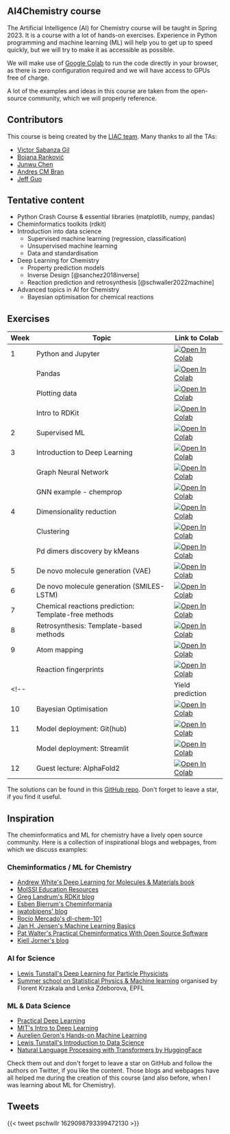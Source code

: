 ## AI4Chemistry course

The Artificial Intelligence (AI) for Chemistry course will be taught in Spring 2023. It is a course with a lot of hands-on exercises. Experience in Python programming and machine learning (ML) will help you to get up to speed quickly, but we will try to make it as accessible as possible. 

We will make use of [Google Colab](https://colab.research.google.com) to run the code directly in your browser, as there is zero configuration required and we will have access to GPUs free of charge.

A lot of the examples and ideas in this course are taken from the open-source community, which we will properly reference.

## Contributors

This course is being created by the [LIAC team](https://schwallergroup.github.io/team.html). 
Many thanks to all the TAs:

- [Victor Sabanza Gil](https://twitter.com/VictorSabanza)
- [Bojana Ranković](https://twitter.com/6ojaHa)
- [Junwu Chen](https://twitter.com/JunwuChen25)
- [Andres CM Bran](https://twitter.com/drecmb)
- [Jeff Guo](https://twitter.com/JeffGuo__)

## Tentative content

- Python Crash Course & essential libraries (matplotlib, numpy, pandas)
- Cheminformatics toolkits (rdkit)
- Introduction into data science
    - Supervised machine learning (regression, classification)
    - Unsupervised machine learning
    - Data and standardisation
- Deep Learning for Chemistry
    - Property prediction models
    - Inverse Design [@sanchez2018inverse]
    - Reaction prediction and retrosynthesis [@schwaller2022machine]
- Advanced topics in AI for Chemistry
    - Bayesian optimisation for chemical reactions

## Exercises

| Week | Topic | Link to Colab |
|--|--|--|
| 1 | Python and Jupyter | <a href="https://colab.research.google.com/github/schwallergroup/ai4chem_course/blob/main/notebooks/01%20-%20Basics/01a_python_crash_course.ipynb" target="_parent"><img src="https://colab.research.google.com/assets/colab-badge.svg" alt="Open In Colab"/></a> |
| | Pandas | <a href="https://colab.research.google.com/github/schwallergroup/ai4chem_course/blob/main/notebooks/01%20-%20Basics/01b_python_essentials_pandas.ipynb" target="_parent"><img src="https://colab.research.google.com/assets/colab-badge.svg" alt="Open In Colab"/></a>|
| | Plotting  data | <a href="https://colab.research.google.com/github/schwallergroup/ai4chem_course/blob/main/notebooks/01%20-%20Basics/01c_python_essentials_plotting.ipynb" target="_parent"><img src="https://colab.research.google.com/assets/colab-badge.svg" alt="Open In Colab"/></a> | 
|  | Intro to RDKit | <a href="https://colab.research.google.com/github/schwallergroup/ai4chem_course/blob/main/notebooks/01%20-%20Basics/01d_rdkit_basics.ipynb" target="_parent"><img src="https://colab.research.google.com/assets/colab-badge.svg" alt="Open In Colab"/></a> | 
|2 | Supervised ML |<a href="https://colab.research.google.com/github/schwallergroup/ai4chem_course/blob/main/notebooks/02%20-%20Supervised%20Learning/training_and_evaluating_ml_models.ipynb" target="_parent"><img src="https://colab.research.google.com/assets/colab-badge.svg" alt="Open In Colab"/></a> |
| 3 | Introduction to Deep Learning | <a href="https://colab.research.google.com/github/schwallergroup/ai4chem_course/blob/main/notebooks/03%20-%20Intro%20to%20Deep%20Learning/01_intro_to_dl.ipynb" target="_parent"><img src="https://colab.research.google.com/assets/colab-badge.svg" alt="Open In Colab"/></a> |
| | Graph Neural Network | <a href="https://colab.research.google.com/github/schwallergroup/ai4chem_course/blob/main/notebooks/03%20-%20Intro%20to%20Deep%20Learning/02_graph_nns.ipynb" target="_parent"><img src="https://colab.research.google.com/assets/colab-badge.svg" alt="Open In Colab"/></a> |
| | GNN example - chemprop | <a href="https://colab.research.google.com/github/schwallergroup/ai4chem_course/blob/main/notebooks/03%20-%20Intro%20to%20Deep%20Learning/03_gnn_simple_example.ipynb" target="_parent"><img src="https://colab.research.google.com/assets/colab-badge.svg" alt="Open In Colab"/></a> |
| 4 | Dimensionality reduction | <a href="https://colab.research.google.com/github/schwallergroup/ai4chem_course/blob/main/notebooks/04%20-%20Unsupervised%20Learning/DimensionalityReduction.ipynb" target="_parent"><img src="https://colab.research.google.com/assets/colab-badge.svg" alt="Open In Colab"/></a> |
| | Clustering | <a href="https://colab.research.google.com/github/schwallergroup/ai4chem_course/blob/main/notebooks/04%20-%20Unsupervised%20Learning/Clustering.ipynb" target="_parent"><img src="https://colab.research.google.com/assets/colab-badge.svg" alt="Open In Colab"/></a> |
| | Pd dimers discovery by kMeans | <a href="https://colab.research.google.com/github/schwallergroup/ai4chem_course/blob/main/notebooks/04%20-%20Unsupervised%20Learning/palladium_dimers_discovery.ipynb" target="_parent"><img src="https://colab.research.google.com/assets/colab-badge.svg" alt="Open In Colab"/></a> |
| 5 | De novo molecule generation (VAE) | <a href="https://colab.research.google.com/github/schwallergroup/ai4chem_course/blob/main/notebooks/05%20-%20Generative%20Models/Molecular%20Generative%20Models.ipynb" target="_parent"><img src="https://colab.research.google.com/assets/colab-badge.svg" alt="Open In Colab"/></a> |
| 6 | De novo molecule generation (SMILES-LSTM) | <a href="https://colab.research.google.com/github/schwallergroup/ai4chem_course/blob/main/notebooks/06%20-%20Generative%20Models%202/SMILES-LSTM-Walkthrough.ipynb" target="_parent"><img src="https://colab.research.google.com/assets/colab-badge.svg" alt="Open In Colab"/></a> |
| 7 | Chemical reactions prediction: Template-free methods | <a href="https://colab.research.google.com/github/schwallergroup/ai4chem_course/blob/main/notebooks/07%20-%20Reaction%20Prediction/template_free.ipynb" target="_parent"><img src="https://colab.research.google.com/assets/colab-badge.svg" alt="Open In Colab"/></a> |
| 8 | Retrosynthesis: Template-based methods | <a href="https://colab.research.google.com/github/schwallergroup/ai4chem_course/blob/main/notebooks/08%20-%20Retrosynthesis/template_based.ipynb" target="_parent"><img src="https://colab.research.google.com/assets/colab-badge.svg" alt="Open In Colab"/></a> |
| 9 | Atom mapping | <a href="https://colab.research.google.com/github/schwallergroup/ai4chem_course/blob/main/notebooks/09%20-%20Reaction%20properties/01_atom_mapping.ipynb" target="_parent"><img src="https://colab.research.google.com/assets/colab-badge.svg" alt="Open In Colab"/></a> |
| | Reaction fingerprints | <a href="https://colab.research.google.com/github/schwallergroup/ai4chem_course/blob/main/notebooks/09%20-%20Reaction%20properties/01_fingerprinting.ipynb" target="_parent"><img src="https://colab.research.google.com/assets/colab-badge.svg" alt="Open In Colab"/></a> |
<!-- | | Yield prediction | <a href="https://colab.research.google.com/github/schwallergroup/ai4chem_course/blob/main/notebooks/09%20-%20Reaction%20properties/02_yield_prediction.ipynb" target="_parent"><img src="https://colab.research.google.com/assets/colab-badge.svg" alt="Open In Colab"/></a> | -->
| 10 | Bayesian Optimisation | <a href="https://colab.research.google.com/github/schwallergroup/ai4chem_course/blob/main/notebooks/10%20-%20Bayesian%20optimization/Buchwald-Hartwig-BO.ipynb" target="_parent"><img src="https://colab.research.google.com/assets/colab-badge.svg" alt="Open In Colab"/></a> |
| 11 | Model deployment: Git(hub) | <a href="https://colab.research.google.com/github/schwallergroup/ai4chem_course/blob/main/notebooks/11%20-%20Model%20deployment/git(hub)_tutorial.ipynb" target="_parent"><img src="https://colab.research.google.com/assets/colab-badge.svg" alt="Open In Colab"/></a> |
| | Model deployment: Streamlit | <a href="https://colab.research.google.com/github/schwallergroup/ai4chem_course/blob/main/notebooks/11%20-%20Model%20deployment/streamlit_tutorial.ipynb" target="_parent"><img src="https://colab.research.google.com/assets/colab-badge.svg" alt="Open In Colab"/></a> |
| 12 | Guest lecture: AlphaFold2 | <a href="https://colab.research.google.com/github/sokrypton/ColabFold/blob/main/AlphaFold2.ipynb" target="_parent"><img src="https://colab.research.google.com/assets/colab-badge.svg" alt="Open In Colab"/></a> |


The solutions can be found in this [GitHub repo](https://github.com/schwallergroup/ai4chem_course). Don't forget to leave a star, if you find it useful. 

## Inspiration

The cheminformatics and ML for chemistry have a lively open source community. Here is a collection of inspirational blogs and webpages, from which we discuss examples:

### Cheminformatics / ML for Chemistry
- [Andrew White's Deep Learning for Molecules & Materials book](https://dmol.pub)
- [MolSSI Education Resources](http://education.molssi.org/resources.html#programming)
- [Greg Landrum's RDKit blog](https://greglandrum.github.io/rdkit-blog/)
- [Esben Bjerrum's Cheminformania](https://www.cheminformania.com)
- [iwatobipens' blog](https://iwatobipen.wordpress.com)
- [Rocío Mercado's dl-chem-101](https://github.com/rociomer/dl-chem-101)
- [Jan H. Jensen's Machine Learning Basics](https://sites.google.com/view/ml-basics/home)
- [Pat Walter's Practical Cheminformatics With Open Source Software](https://github.com/PatWalters/practical_cheminformatics_tutorials)
- [Kjell Jorner's blog](https://www.valencekjell.com)

### AI for Science
- [Lewis Tunstall's Deep Learning for Particle Physicists](https://lewtun.github.io/dl4phys/intro.html)
- [Summer school on Statistical Physics & Machine learning](https://leshouches2022.github.io) organised by Florent Krzakala and Lenka Zdeborova, EPFL

### ML & Data Science
- [Practical Deep Learning](https://course.fast.ai)
- [MIT's Intro to Deep Learning](http://introtodeeplearning.com)
- [Aurelien Geron's Hands-on Machine Learning](https://github.com/ageron/handson-ml2)
- [Lewis Tunstall's Introduction to Data Science](https://lewtun.github.io/dslectures/)
- [Natural Language Processing with Transformers by HuggingFace](https://github.com/nlp-with-transformers/notebooks)

Check them out and don't forget to leave a star on GitHub and follow the authors on Twitter, if you like the content. 
Those blogs and webpages have all helped me during the creation of this course (and also before, when I was learning about ML for Chemistry).

## Tweets

{{< tweet pschwllr 1629098793399472130 >}}
